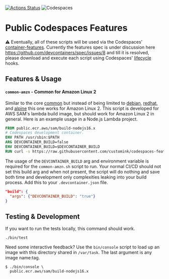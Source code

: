 [![Actions Status](https://github.com/customink/codespaces-features/workflows/Test/badge.svg)](https://github.com/customink/codespaces-features/actions) ![Codespaces](https://img.shields.io/badge/Codespaces-✅-black)

# Public Codespaces Features

⚠️ Eventually, all of these scripts will be used via the Codespaces' [container-features](https://github.com/microsoft/vscode-dev-containers/blob/main/script-library/container-features/README.md). Currently the features spec is under discussion here https://github.com/devcontainers/spec/issues/8 and till it is resolved, please download and execute each script using Codespaces' [lifecycle](https://code.visualstudio.com/docs/remote/devcontainerjson-reference#_lifecycle-scripts) hooks.

## Features & Usage

#### `common-amzn` - Common for Amazon Linux 2

Similar to the core [common](https://github.com/microsoft/vscode-dev-containers/blob/main/script-library/docs/common.md) but instead of being limited to [debian](https://github.com/microsoft/vscode-dev-containers/blob/main/script-library/common-debian.sh), [redhat](https://github.com/microsoft/vscode-dev-containers/blob/main/script-library/common-redhat.sh), and [alpine](https://github.com/microsoft/vscode-dev-containers/blob/main/script-library/common-alpine.sh) this one works for Amazon Linux 2. This script is developed for AWS SAM's lambda build image, but should work for Amazon Linux 2 in general. Here is an example usage in a Node.js Lambda project.

```dockerfile
FROM public.ecr.aws/sam/build-nodejs16.x
# Codespaces development container.
ENV PATH /usr/sbin:$PATH
ARG DEVCONTAINER_BUILD=false
ENV DEVCONTAINER_BUILD=$DEVCONTAINER_BUILD
RUN curl -s https://raw.githubusercontent.com/customink/codespaces-features/main/common-amzn.sh | bash /dev/stdin 1> /dev/null
```

The usage of the `DEVCONTAINER_BUILD` arg and environment variable is required for the `common-amzn.sh` script to run. Your normal CI/CD should not set this build arg and when not present, the script will do nothing and save both time and development only complexities leaking into your build process. Add this to your `.devcontainer.json` file.

```json
"build": {
  "args": {"DEVCONTAINER_BUILD": "true"}
}
```

## Testing & Development

If you want to run the tests locally, this command should work.

```shell
./bin/test
```

Need some interactive feedback? Use the `bin/console` script to load up an image with this directory shared in `/var/task`. The last argument is any image name:tag.

```shell
$ ./bin/console \
  public.ecr.aws/sam/build-nodejs16.x
```
